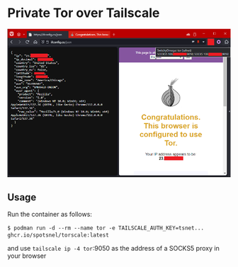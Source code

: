 Private Tor over Tailscale
==========================

![Screenshot](image.png)

## Usage 

Run the container as follows:
```
$ podman run -d --rm --name tor -e TAILSCALE_AUTH_KEY=tsnet... ghcr.io/spotsnel/torscale:latest
```

and use `tailscale ip -4 tor`:9050 as the address of a SOCKS5 proxy in your browser

